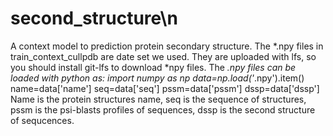 # second_structure\n
A context model to prediction protein secondary structure.
The *.npy files in train_context_cullpdb are date set we used. They are uploaded with lfs, so you should install git-lfs to download *npy files.
The *.npy files can be loaded with python as:
import numpy as np
data=np.load('*.npy').item()
name=data['name']
seq=data['seq']
pssm=data['pssm']
dssp=data['dssp']
Name is the protein structures name, seq is the sequence of structures, pssm is the psi-blasts profiles of sequences, dssp is the second structure of sequcences.
